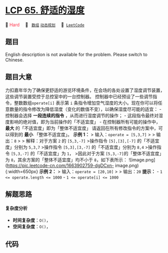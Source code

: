 # [LCP 65. 舒适的湿度](https://leetcode.cn/problems/3aqs1c)

🔴 <font color=#ff334b>Hard</font>&emsp; 🔖&ensp; [`数组`](/leetcode-js/outline/tag/array.md) [`动态规划`](/leetcode-js/outline/tag/dynamic-programming.md)&emsp; 🔗&ensp;[`LeetCode`](https://leetcode.cn/problems/3aqs1c)

## 题目

English description is not available for the problem. Please switch to
Chinese.


## 题目大意

力扣嘉年华为了确保更舒适的游览环境条件，在会场的各处设置了湿度调节装置，这些调节装置受控于总控室中的一台控制器。
控制器中已经预设了一些调节指令，整数数组`operate[i]` 表示第 `i`
条指令增加空气湿度的大小。现在你可以将任意数量的指令修改为降低湿度（变化的数值不变），以确保湿度尽可能的适宜： \- 控制器会选择 **一段连续的指令**
，从而进行湿度调节的操作； \- 这段指令最终对湿度影响的绝对值，即为当前操作的「不适宜度」 \- 在控制器所有可能的操作中，**最大**
的「不适宜度」即为「整体不适宜度」 请返回在所有修改指令的方案中，可以得到的 **最小** 「整体不适宜度」。 **示例 1：** >
输入：`operate = [5,3,7]` > > 输出：`8` > > 解释：对于方案 `2` 的 `[5,3,-7]` >操作指令
`[5],[3],[-7]` 的「不适宜度」分别为 `5,3,7` >操作指令 `[5,3],[3,-7]` 的「不适宜度」分别为 `8,4` >操作指令
`[5,3,-7]` 的「不适宜度」为 `1`， >因此对于方案 `[5,3,-7]`的「整体不适宜度」为 `8`，其余方案的「整体不适宜度」均不小于
`8`，如下表所示： ![image.png](https://pic.leetcode-cn.com/1663902759-dgDCxn-
image.png){:width=650px} **示例 2：** > 输入：`operate = [20,10]` > > 输出：`20`
**提示：** \- `1 <= operate.length <= 1000` \- `1 <= operate[i] <= 1000`


## 解题思路

#### 复杂度分析

- **时间复杂度**：`O()`，
- **空间复杂度**：`O()`，

## 代码

```javascript

```